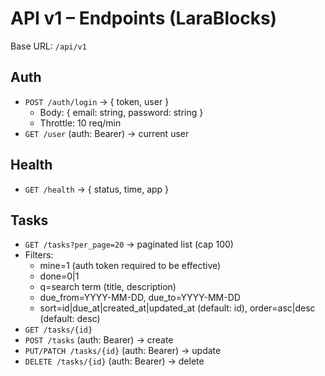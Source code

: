 # API v1 – Endpoints (LaraBlocks)

Base URL: `/api/v1`

## Auth

-   `POST /auth/login` → { token, user }
    -   Body: { email: string, password: string }
    -   Throttle: 10 req/min
-   `GET /user` (auth: Bearer) → current user

## Health

-   `GET /health` → { status, time, app }

## Tasks

-   `GET /tasks?per_page=20` → paginated list (cap 100)
-   Filters:
    -   mine=1 (auth token required to be effective)
    -   done=0|1
    -   q=search term (title, description)
    -   due_from=YYYY-MM-DD, due_to=YYYY-MM-DD
    -   sort=id|due_at|created_at|updated_at (default: id), order=asc|desc (default: desc)
-   `GET /tasks/{id}`
-   `POST /tasks` (auth: Bearer) → create
-   `PUT/PATCH /tasks/{id}` (auth: Bearer) → update
-   `DELETE /tasks/{id}` (auth: Bearer) → delete
